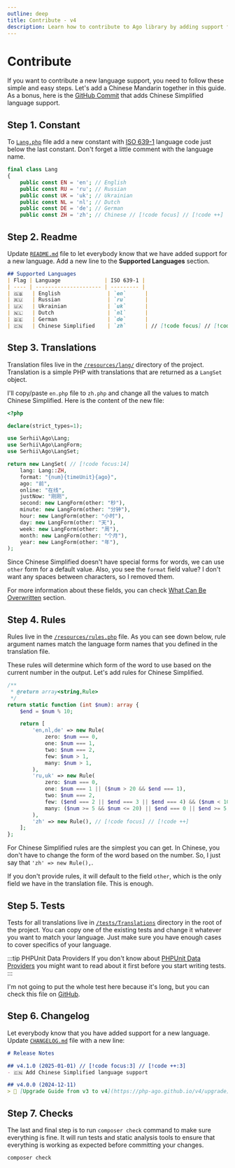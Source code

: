 ```yaml
---
outline: deep
title: Contribute - v4
description: Learn how to contribute to Ago library by adding support for a new language
---
```


# Contribute
If you want to contribute a new language support, you need to follow these simple and easy steps. Let's add a Chinese Mandarin together in this guide. As a bonus, here is the [GitHub Commit](https://github.com/php-ago/ago/commit/46d43aff6b5c1c15d287a44dc80a1a594703407f) that adds Chinese Simplified language support.

## Step 1. Constant
To [`Lang.php`](https://github.com/php-ago/ago/blob/main/src/Lang.php) file add a new constant with [ISO 639-1](https://en.wikipedia.org/wiki/List_of_ISO_639-1_codes) language code just below the last constant. Don't forget a little comment with the language name.

```php
final class Lang
{
    public const EN = 'en'; // English
    public const RU = 'ru'; // Russian
    public const UK = 'uk'; // Ukrainian
    public const NL = 'nl'; // Dutch
    public const DE = 'de'; // German
    public const ZH = 'zh'; // Chinese // [!code focus] // [!code ++]
```

## Step 2. Readme
Update [`README.md`](https://github.com/php-ago/ago/blob/main/README.md) file to let everybody know that we have added support for a new language. Add a new line to the **Supported Languages** section.

```md
## Supported Languages
| Flag | Language              | ISO 639-1 |
| ---- | --------------------- | --------- |
| 🇬🇧   | English               | `en`      |
| 🇷🇺   | Russian               | `ru`      |
| 🇺🇦   | Ukrainian             | `uk`      |
| 🇳🇱   | Dutch                 | `nl`      |
| 🇩🇪   | German                | `de`      |
| 🇨🇳   | Chinese Simplified    | `zh`      | // [!code focus] // [!code ++]
```

## Step 3. Translations
Translation files live in the [`/resources/lang/`](https://github.com/php-ago/ago/tree/main/resources/lang) directory of the project. Translation is a simple PHP with translations that are returned as a `LangSet` object.

I'll copy/paste `en.php` file to `zh.php` and change all the values to match Chinese Simplified. Here is the content of the new file:

```php
<?php

declare(strict_types=1);

use Serhii\Ago\Lang;
use Serhii\Ago\LangForm;
use Serhii\Ago\LangSet;

return new LangSet( // [!code focus:14]
    lang: Lang::ZH,
    format: "{num}{timeUnit}{ago}",
    ago: "前",
    online: "在线",
    justNow: "刚刚",
    second: new LangForm(other: "秒"),
    minute: new LangForm(other: "分钟"),
    hour: new LangForm(other: "小时"),
    day: new LangForm(other: "天"),
    week: new LangForm(other: "周"),
    month: new LangForm(other: "个月"),
    year: new LangForm(other: "年"),
);
```

Since Chinese Simplified doesn't have special forms for words, we can use `other` form for a default value. Also, you see the `format` field value? I don't want any spaces between characters, so I removed them.

For more information about these fields, you can check [What Can Be Overwritten](/v4/configurations.html#what-can-be-overwritten) section.

## Step 4. Rules
Rules live in the [`/resources/rules.php`](https://github.com/php-ago/ago/blob/main/resources/rules.php) file. As you can see down below, rule argument names match the language form names that you defined in the translation file.

These rules will determine which form of the word to use based on the current number in the output. Let's add rules for Chinese Simplified.

```php
/**
 * @return array<string,Rule>
 */
return static function (int $num): array {
    $end = $num % 10;

    return [
        'en,nl,de' => new Rule(
            zero: $num === 0,
            one: $num === 1,
            two: $num === 2,
            few: $num > 1,
            many: $num > 1,
        ),
        'ru,uk' => new Rule(
            zero: $num === 0,
            one: $num === 1 || ($num > 20 && $end === 1),
            two: $num === 2,
            few: ($end === 2 || $end === 3 || $end === 4) && ($num < 10 || $num > 20),
            many: ($num >= 5 && $num <= 20) || $end === 0 || $end >= 5,
        ),
        'zh' => new Rule(), // [!code focus] // [!code ++]
    ];
};
```

For Chinese Simplified rules are the simplest you can get. In Chinese, you don't have to change the form of the word based on the number. So, I just say that `'zh' => new Rule(),`.

If you don't provide rules, it will default to the field `other`, which is the only field we have in the translation file. This is enough.

## Step 5. Tests
Tests for all translations live in [`/tests/Translations`](https://github.com/php-ago/ago/tree/main/tests/Translations) directory in the root of the project. You can copy one of the existing tests and change it whatever you want to match your language. Just make sure you have enough cases to cover specifics of your language.

:::tip PHPUnit Data Providers
If you don't know about [PHPUnit Data Providers](https://docs.phpunit.de/en/10.5/writing-tests-for-phpunit.html#data-providers) you might want to read about it first before you start writing tests.
:::

I'm not going to put the whole test here because it's long, but you can check this file on [GitHub](https://github.com/php-ago/ago/blob/main/tests/Translations/ChineseTest.php).

## Step 6. Changelog
Let everybody know that you have added support for a new language. Update [`CHANGELOG.md`](https://github.com/php-ago/ago/blob/main/CHANGELOG.md) file with a new line:

```md
# Release Notes

## v4.1.0 (2025-01-01) // [!code focus:3] // [!code ++:3]
- 🇨🇳 Add Chinese Simplified language support

## v4.0.0 (2024-12-11)
> 🚀 [Upgrade Guide from v3 to v4](https://php-ago.github.io/v4/upgrade)
```

## Step 7. Checks
The last and final step is to run `composer check` command to make sure everything is fine. It will run tests and static analysis tools to ensure that everything is working as expected before committing your changes.

```bash
composer check
```
